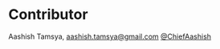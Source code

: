# Contributor

Aashish Tamsya, aashish.tamsya@gmail.com [@ChiefAashish](https://twitter.com/chiefaashish)